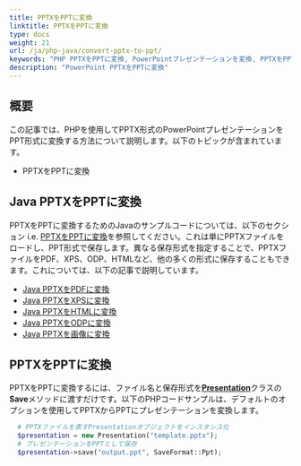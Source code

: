 ```yaml
---
title: PPTXをPPTに変換
linktitle: PPTXをPPTに変換
type: docs
weight: 21
url: /ja/php-java/convert-pptx-to-ppt/
keywords: "PHP PPTXをPPTに変換, PowerPointプレゼンテーションを変換, PPTXをPPT, Java, Aspose.Slides"
description: "PowerPoint PPTXをPPTに変換"
---
```


## **概要**

この記事では、PHPを使用してPPTX形式のPowerPointプレゼンテーションをPPT形式に変換する方法について説明します。以下のトピックが含まれています。

- PPTXをPPTに変換

## **Java PPTXをPPTに変換**

PPTXをPPTに変換するためのJavaのサンプルコードについては、以下のセクション i.e. [PPTXをPPTに変換](#convert-pptx-to-ppt)を参照してください。これは単にPPTXファイルをロードし、PPT形式で保存します。異なる保存形式を指定することで、PPTXファイルをPDF、XPS、ODP、HTMLなど、他の多くの形式に保存することもできます。これについては、以下の記事で説明しています。

- [Java PPTXをPDFに変換](https://docs.aspose.com/slides/php-java/convert-powerpoint-to-pdf/)
- [Java PPTXをXPSに変換](https://docs.aspose.com/slides/php-java/convert-powerpoint-to-xps/)
- [Java PPTXをHTMLに変換](https://docs.aspose.com/slides/php-java/convert-powerpoint-to-html/)
- [Java PPTXをODPに変換](https://docs.aspose.com/slides/php-java/save-presentation/)
- [Java PPTXを画像に変換](https://docs.aspose.com/slides/php-java/convert-powerpoint-to-png/)

## **PPTXをPPTに変換**
PPTXをPPTに変換するには、ファイル名と保存形式を[**Presentation**](https://reference.aspose.com/slides/php-java/aspose.slides/Presentation)クラスの**Save**メソッドに渡すだけです。以下のPHPコードサンプルは、デフォルトのオプションを使用してPPTXからPPTにプレゼンテーションを変換します。

```php
  # PPTXファイルを表すPresentationオブジェクトをインスタンス化
  $presentation = new Presentation("template.pptx");
  # プレゼンテーションをPPTとして保存
  $presentation->save("output.ppt", SaveFormat::Ppt);

```